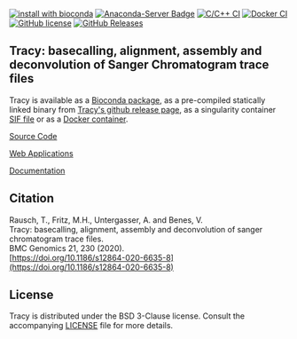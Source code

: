 [![install with bioconda](https://img.shields.io/badge/install%20with-bioconda-brightgreen.svg?style=flat-square)](http://bioconda.github.io/recipes/tracy/README.html)
[![Anaconda-Server Badge](https://anaconda.org/bioconda/tracy/badges/downloads.svg)](https://anaconda.org/bioconda/tracy)
[![C/C++ CI](https://github.com/gear-genomics/tracy/workflows/C/C++%20CI/badge.svg)](https://github.com/gear-genomics/tracy/actions)
[![Docker CI](https://github.com/gear-genomics/tracy/workflows/Docker%20CI/badge.svg)](https://hub.docker.com/r/geargenomics/tracy/)
[![GitHub license](https://img.shields.io/badge/License-BSD%203--Clause-blue.svg)](https://github.com/gear-genomics/tracy/blob/master/LICENSE)
[![GitHub Releases](https://img.shields.io/github/release/gear-genomics/tracy.svg)](https://github.com/gear-genomics/tracy/releases)


## Tracy: basecalling, alignment, assembly and deconvolution of Sanger Chromatogram trace files

Tracy is available as a [Bioconda package](https://anaconda.org/bioconda/tracy), as a pre-compiled statically linked binary from [Tracy's github release page](https://github.com/gear-genomics/tracy/releases), as a singularity container [SIF file](https://github.com/gear-genomics/tracy/releases) or as a [Docker container](https://hub.docker.com/r/geargenomics/tracy/).

[Source Code](https://github.com/gear-genomics/tracy/)

[Web Applications](https://www.gear-genomics.com)

[Documentation](https://www.gear-genomics.com/docs/tracy/)

## Citation

Rausch, T., Fritz, M.H., Untergasser, A. and Benes, V.         
Tracy: basecalling, alignment, assembly and deconvolution of sanger chromatogram trace files.             
BMC Genomics 21, 230 (2020).             
[https://doi.org/10.1186/s12864-020-6635-8](https://doi.org/10.1186/s12864-020-6635-8)


## License

Tracy is distributed under the BSD 3-Clause license. Consult the accompanying [LICENSE](https://github.com/gear-genomics/tracy/blob/master/LICENSE) file for more details.
